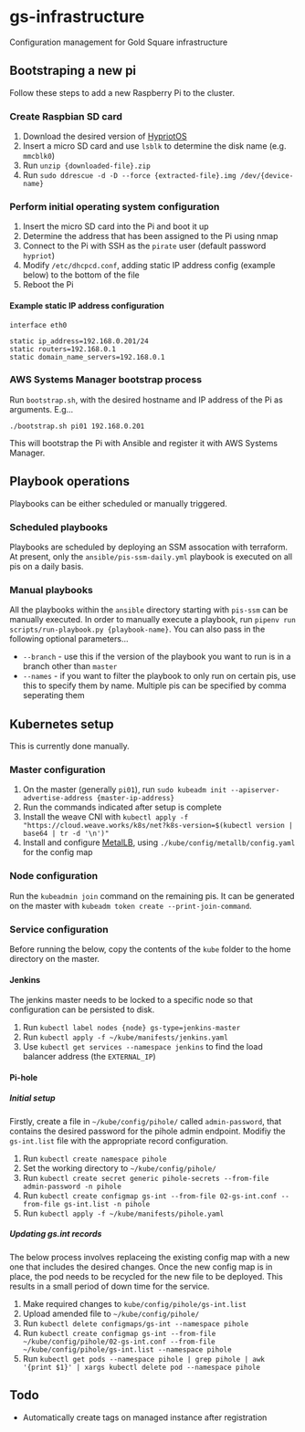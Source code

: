 # gs-infrastructure
Configuration management for Gold Square infrastructure

## Bootstraping a new pi

Follow these steps to add a new Raspberry Pi to the cluster.

### Create Raspbian SD card

1. Download the desired version of [HypriotOS](https://blog.hypriot.com/downloads/)
1. Insert a micro SD card and use `lsblk` to determine the disk name (e.g. `mmcblk0`)
1. Run `unzip {downloaded-file}.zip`
1. Run `sudo ddrescue -d -D --force {extracted-file}.img /dev/{device-name}`

### Perform initial operating system configuration

1. Insert the micro SD card into the Pi and boot it up
1. Determine the address that has been assigned to the Pi using nmap
1. Connect to the Pi with SSH as the `pirate` user (default password `hypriot`)
1. Modify `/etc/dhcpcd.conf`, adding static IP address config (example below) to the bottom of the file
1. Reboot the Pi

#### Example static IP address configuration

```
interface eth0

static ip_address=192.168.0.201/24
static routers=192.168.0.1
static domain_name_servers=192.168.0.1
```

### AWS Systems Manager bootstrap process

Run `bootstrap.sh`, with the desired hostname and IP address of the Pi as arguments. E.g...

```
./bootstrap.sh pi01 192.168.0.201
```

This will bootstrap the Pi with Ansible and register it with AWS Systems Manager.

## Playbook operations

Playbooks can be either scheduled or manually triggered.

### Scheduled playbooks

Playbooks are scheduled by deploying an SSM assocation with terraform. At present, only the `ansible/pis-ssm-daily.yml` playbook is executed on all pis on a daily basis.

### Manual playbooks

All the playbooks within the `ansible` directory starting with `pis-ssm` can be manually executed. In order to manually execute a playbook, run `pipenv run scripts/run-playbook.py {playbook-name}`. You can also pass in the following optional parameters...

* `--branch` - use this if the version of the playbook you want to run is in a branch other than `master`
* `--names` - if you want to filter the playbook to only run on certain pis, use this to specify them by name. Multiple pis can be specified by comma seperating them

## Kubernetes setup

This is currently done manually.

### Master configuration

1. On the master (generally `pi01`), run `sudo kubeadm init --apiserver-advertise-address {master-ip-address}`
1. Run the commands indicated after setup is complete
1. Install the weave CNI with `kubectl apply -f "https://cloud.weave.works/k8s/net?k8s-version=$(kubectl version | base64 | tr -d '\n')"`
1. Install and configure [MetalLB](https://metallb.universe.tf/tutorial/layer2/), using `./kube/config/metallb/config.yaml` for the config map

### Node configuration

Run the `kubeadmin join` command on the remaining pis. It can be generated on the master with `kubeadm token create --print-join-command`.

### Service configuration

Before running the below, copy the contents of the `kube` folder to the home directory on the master.

#### Jenkins

The jenkins master needs to be locked to a specific node so that configuration can be persisted to disk. 

1. Run `kubectl label nodes {node} gs-type=jenkins-master`
1. Run `kubectl apply -f ~/kube/manifests/jenkins.yaml`
1. Use `kubectl get services --namespace jenkins` to find the load balancer address (the `EXTERNAL_IP`)

#### Pi-hole

##### Initial setup

Firstly, create a file in `~/kube/config/pihole/` called `admin-password`, that contains the desired password for the pihole admin endpoint. Modifiy the `gs-int.list` file with the appropriate record configuration.

1. Run `kubectl create namespace pihole`
1. Set the working directory to `~/kube/config/pihole/`
1. Run `kubectl create secret generic pihole-secrets --from-file admin-password -n pihole`
1. Run `kubectl create configmap gs-int --from-file 02-gs-int.conf --from-file gs-int.list -n pihole`
1. Run `kubectl apply -f ~/kube/manifests/pihole.yaml`

##### Updating gs.int records

The below process involves replaceing the existing config map with a new one that includes the desired changes. Once the new config map is in place, the pod needs to be recycled for the new file to be deployed. This results in a small period of down time for the service.

1. Make required changes to `kube/config/pihole/gs-int.list`
1. Upload amended file to `~/kube/config/pihole/`
1. Run `kubectl delete configmaps/gs-int --namespace pihole`
1. Run `kubectl create configmap gs-int --from-file ~/kube/config/pihole/02-gs-int.conf --from-file ~/kube/config/pihole/gs-int.list --namespace pihole`
1. Run `kubectl get pods --namespace pihole | grep pihole | awk '{print $1}' | xargs kubectl delete pod --namespace pihole`

## Todo

* Automatically create tags on managed instance after registration
